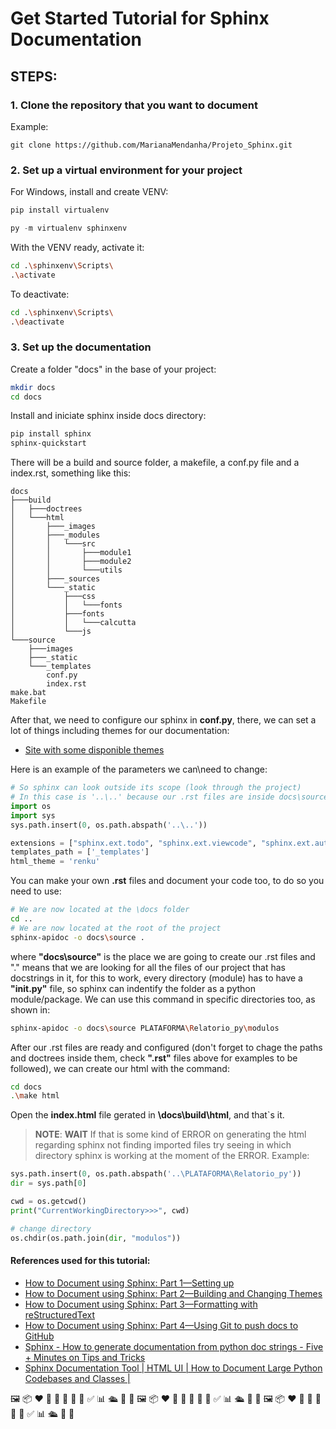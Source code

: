# Get Started Tutorial for Sphinx Documentation

## STEPS:

### 1. Clone the repository that you want to document
Example:
```git
git clone https://github.com/MarianaMendanha/Projeto_Sphinx.git
```

### 2. Set up a virtual environment for your project
For Windows, install and create VENV:
```bash
pip install virtualenv
```
```py
py -m virtualenv sphinxenv
```
With the VENV ready, activate it: 
```bash
cd .\sphinxenv\Scripts\
.\activate
```
To deactivate:
```bash
cd .\sphinxenv\Scripts\
.\deactivate
```

### 3. Set up the documentation
Create a folder "docs" in the base of your project:
```bash
mkdir docs
cd docs
```
Install and iniciate sphinx inside docs directory:
```bash
pip install sphinx
sphinx-quickstart
```
There will be a build and source folder, a makefile, a conf.py file and a index.rst, something like this:
```
docs
├───build
│   ├───doctrees
│   └───html
│       ├───_images
│       ├───_modules
│       │   └───src
│       │       ├───module1
│       │       ├───module2
│       │       └───utils
│       ├───_sources
│       └───_static
│           ├───css
│           │   └───fonts
│           ├───fonts
│           │   └───calcutta
│           └───js
└───source
    ├───images
    ├───_static
    └───_templates
        conf.py
        index.rst
make.bat
Makefile
```
After that, we need to configure our sphinx in **conf.py**, there, we can set a lot of things including themes for our documentation:
- [Site with some disponible themes](https://sphinx-themes.org/)
  
Here is an example of the parameters we can\need to change:
```py
# So sphinx can look outside its scope (look through the project)
# In this case is '..\..' because our .rst files are inside docs\source directory
import os
import sys
sys.path.insert(0, os.path.abspath('..\..'))

extensions = ["sphinx.ext.todo", "sphinx.ext.viewcode", "sphinx.ext.autodoc", "sphinx.ext.napoleon"]
templates_path = ['_templates']
html_theme = 'renku'
```
You can make your own **.rst** files and document your code too, to do so you need to use:
```bash
# We are now located at the \docs folder 
cd ..
# We are now located at the root of the project 
sphinx-apidoc -o docs\source .
```
where **"docs\source"** is the place we are going to create our .rst files and "." means that we are looking for all the files of our project that has docstrings in it, for this to work, every directory (module) has to have a **"__init__.py"** file, so sphinx can indentify the folder as a python module/package. We can use this command in specific directories too, as shown in:
```bash
sphinx-apidoc -o docs\source PLATAFORMA\Relatorio_py\modulos
```
After our .rst files are ready and configured (don't forget to chage the paths and doctrees inside them, check **".rst"** files above for examples to be followed), we can create our html with the command:
```bash
cd docs
.\make html
```
Open the **index.html** file gerated in **\docs\build\html**, and that`s it.

> **NOTE**: **WAIT** If that is some kind of ERROR on generating the html regarding sphinx not finding imported files try seeing in which directory sphinx is working at the moment of the ERROR. Example:
```py
sys.path.insert(0, os.path.abspath('..\PLATAFORMA\Relatorio_py'))
dir = sys.path[0]

cwd = os.getcwd()
print("CurrentWorkingDirectory>>>", cwd)

# change directory
os.chdir(os.path.join(dir, "modulos"))
```

#### References used for this tutorial:
- [How to Document using Sphinx: Part 1—Setting up](https://www.youtube.com/watch?v=WcUhGT4rs5o)
- [How to Document using Sphinx: Part 2—Building and Changing Themes](https://www.youtube.com/watch?v=RvJ54ADcVno)
- [How to Document using Sphinx: Part 3—Formatting with reStructuredText](https://www.youtube.com/watch?v=DSIuLnoKLd8&t=419s)
- [How to Document using Sphinx: Part 4—Using Git to push docs to GitHub](https://www.youtube.com/watch?v=CqR1b0Y-o5k)
- [Sphinx - How to generate documentation from python doc strings - Five + Minutes on Tips and Tricks](https://www.youtube.com/watch?v=BWIrhgCAae0)
- [Sphinx Documentation Tool | HTML UI | How to Document Large Python Codebases and Classes |](https://www.youtube.com/watch?v=5s3JvVqwESA)


🖼️ 📦 ❤️ 🤖 📃 💬 🐋 🧪 ✅ 📊 🛳️ 🎯 🔄 🖼️ 📦 ❤️ 🤖 📃 💬 🐋 🧪 ✅ 📊 🛳️ 🎯 🔄 🖼️ 📦 ❤️ 🤖 📃 💬 🐋 🧪 ✅ 📊 🛳️ 🎯 🔄



